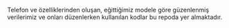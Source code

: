 Telefon ve özelliklerinden oluşan, eğittiğimiz modele göre güzenlenmiş verilerimiz ve onları düzenlerken kullanılan kodlar bu repoda yer almaktadır.
